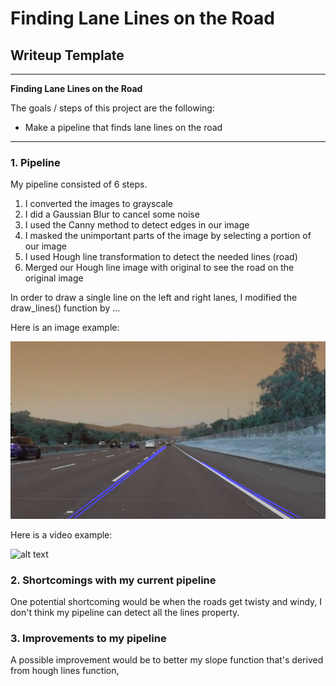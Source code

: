 # **Finding Lane Lines on the Road** 

## Writeup Template

---

**Finding Lane Lines on the Road**

The goals / steps of this project are the following:
* Make a pipeline that finds lane lines on the road
---


### 1. Pipeline 
 My pipeline consisted of 6 steps. 
 1) I converted the images to grayscale
 2) I did a Gaussian Blur to cancel some noise
 3) I used the Canny method to detect edges in our image
 4) I masked the unimportant parts of the image by selecting a portion of our image
 5) I used Hough line transformation to detect the needed lines (road)
 6) Merged our Hough line image with original to see the road on the original image

In order to draw a single line on the left and right lanes, I modified the draw_lines() function by ...

Here is an image example:

![alt text](https://github.com/salarhajimirsadeghi/Drawing-Car-Lanes/blob/master/test_image_output/whiteCarLaneSwitch_output.jpg)

Here is a video example:


![alt text](https://github.com/salarhajimirsadeghi/Drawing-Car-Lanes/blob/master/test_videos_output/solidWhiteRight.gif)


### 2. Shortcomings with my current pipeline


One potential shortcoming would be when the roads get twisty and windy, I don't think my pipeline can detect all the lines property. 


### 3. Improvements to my pipeline

A possible improvement would be to better my slope function that's derived from hough lines function, 
